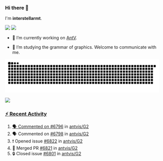 ### Hi there 👋

I'm **interstellarmt**.

[![](https://img.shields.io/endpoint?url=https://awards.antv.vision/interstellarmt-g2-contributor.json)](https://github.com/antvis/g2)
[![](https://img.shields.io/endpoint?url=https://awards.antv.vision/interstellarmt-gpt-vis-contributor.json)](https://github.com/antvis/gpt-vis)

- 🔭 I’m currently working on [AntV](https://github.com/antvis).

- 📖 I’m studying the grammar of graphics. Welcome to communicate with me.

![](https://raw.githubusercontent.com/interstellarmt/interstellarmt/refs/heads/output/github-contribution-grid-snake.svg)
<div>
  <a href="https://github.com/interstellarmt">
  <img height="180em" src="https://github-readme-stats-eight-theta.vercel.app/api?username=interstellarmt&show_icons=true&include_all_commits=true&count_private=true&theme=tokyonight"/>
</div>
    
### :zap: Recent Activity

<!--START_SECTION:activity-->
1. 🗣 Commented on [#6796](https://github.com/antvis/G2/issues/6796#issuecomment-2850953918) in [antvis/G2](https://github.com/antvis/G2)
2. 🗣 Commented on [#6798](https://github.com/antvis/G2/issues/6798#issuecomment-2850951178) in [antvis/G2](https://github.com/antvis/G2)
3. ❗ Opened issue [#6822](https://github.com/antvis/G2/issues/6822) in [antvis/G2](https://github.com/antvis/G2)
4. 🎉 Merged PR [#6821](https://github.com/antvis/G2/pull/6821) in [antvis/G2](https://github.com/antvis/G2)
5. 🔒 Closed issue [#6801](https://github.com/antvis/G2/issues/6801) in [antvis/G2](https://github.com/antvis/G2)
<!--END_SECTION:activity-->

